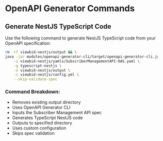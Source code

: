 # OpenAPI Generator Commands

## Generate NestJS TypeScript Code

Use the following command to generate NestJS TypeScript code from your OpenAPI specification:

```bash
rm -rf viewbid-nestjs/output && \
java -jar modules/openapi-generator-cli/target/openapi-generator-cli.jar generate \
    -i viewbid-nestjs/yamls/SubscriberManagementAPI-OAS.yaml \
    -g typescript-nestjs \
    -o viewbid-nestjs/output \
    -c viewbid-nestjs/config.yml \
    --skip-validate-spec
```

### Command Breakdown:
- Removes existing output directory
- Uses OpenAPI Generator CLI
- Inputs the Subscriber Management API spec
- Generates TypeScript NestJS code
- Outputs to specified directory
- Uses custom configuration
- Skips spec validation
